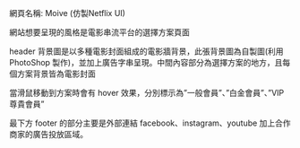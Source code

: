 網頁名稱: Moive (仿製Netflix UI)

網站想要呈現的風格是電影串流平台的選擇方案頁面

header 背景圖是以多種電影封面組成的電影牆背景，此張背景圖為自製圖(利用 PhotoShop 製作)，並加上廣告字串呈現。中間內容部分為選擇方案的地方，且每個方案背景皆為電影封面

當滑鼠移動到方案時會有 hover 效果，分別標示為”一般會員”、”白金會員”、”VIP 尊貴會員”

最下方 footer 的部分主要是外部連結 facebook、instagram、youtube 加上合作商家的廣告投放區域。
